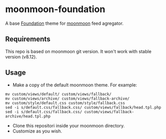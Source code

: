 # moonmoon-foundation
A base [Foundation](https://github.com/zurb/foundation) theme for [moonmoon](https://github.com/mauricesvay/moonmoon) feed agregator.

Requirements
------------
This repo is based on moonmoon git version. It won't work with stable version (v8.12).

Usage
----------
* Make a copy of the default moonmoon theme. For example:

```shell
mv custom/views/default/ custom/views/fallback/
mv custom/views/archive/ custom/views/fallback-archive/
mv custom/style/default.css custom/style/fallback.css
sed -i s/default.css/fallback.css/ custom/views/fallback/head.tpl.php
sed -i s/default.css/fallback.css/ custom/views/fallback-archive/head.tpl.php
```

* Clone this repositori inside your moonmoon directory.
* Customize as you wish.

